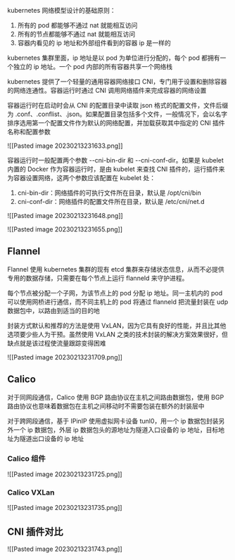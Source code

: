 kubernetes 网络模型设计的基础原则：
1. 所有的 pod 都能够不通过 nat 就能相互访问
2. 所有的节点都能够不通过 nat 就能相互访问
3. 容器内看见的 ip 地址和外部组件看到的容器 ip 是一样的

kubernetes 集群里面，ip 地址是以 pod 为单位进行分配的，每个 pod 都拥有一个独立的 ip 地址。一个 pod 内部的所有容器共享一个网络栈

kubernetes 提供了一个轻量的通用容器网络接口 CNI，专门用于设置和删除容器的网络连通性。容器运行时通过 CNI 调用网络插件来完成容器的网络设置

容器运行时在启动时会从 CNI 的配置目录中读取 json 格式的配置文件，文件后缀为 .conf、.conflist、.json。如果配置目录包括多个文件，一般情况下，会以名字排序选用第一个配置文件作为默认的网络配置，并加载获取其中指定的 CNI 插件名称和配置参数

![[Pasted image 20230213231633.png]]

容器运行时一般配置两个参数 --cni-bin-dir 和 --cni-conf-dir。如果是 kubelet 内置的 Docker 作为容器运行时，是由 kubelet 来查找 CNI 插件的，运行插件来为容器设置网络，这两个参数应该配置在 kubelet 处：
1. cni-bin-dir：网络插件的可执行文件所在目录，默认是 /opt/cni/bin
2. cni-conf-dir：网络插件的配置文件所在目录，默认是 /etc/cni/net.d

![[Pasted image 20230213231648.png]]

![[Pasted image 20230213231655.png]]

## Flannel

Flannel 使用 kubernetes 集群的现有 etcd 集群来存储状态信息，从而不必提供专用的数据存储，只需要在每个节点上运行 flanneld 来守护进程。

每个节点被分配一个子网，为该节点上的 pod 分配 ip 地址。同一主机内的 pod 可以使用网桥进行通信，而不同主机上的 pod 将通过 flanneld 把流量封装在 udp 数据包中，以路由到适当的目的地

封装方式默认和推荐的方法是使用 VxLAN，因为它具有良好的性能，并且比其他选项要少些人为干预。虽然使用 VxLAN 之类的技术封装的解决方案效果很好，但缺点就是该过程使流量跟踪变得困难

![[Pasted image 20230213231709.png]]

## Calico

对于同网段通信，Calico 使用 BGP 路由协议在主机之间路由数据包，使用 BGP 路由协议也意味着数据包在主机之间移动时不需要包装在额外的封装层中

对于跨网段通信，基于 IPinIP 使用虚拟网卡设备 tunl0，用一个 ip 数据包封装另外一个 ip 数据包，外层 ip 数据包头的源地址为隧道入口设备的 ip 地址，目标地址为隧道出口设备的 ip 地址

### Calico 组件

![[Pasted image 20230213231725.png]]

### Calico VXLan

![[Pasted image 20230213231735.png]]

## CNI 插件对比

![[Pasted image 20230213231743.png]]
